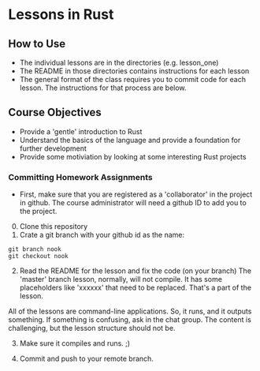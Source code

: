 # Lessons in Rust 

## How to Use 

* The individual lessons are in the directories (e.g. lesson_one)  
* The README in those directories contains instructions for each lesson 
* The general format of the class requires you to commit code for each lesson.  The instructions for that process are below.

## Course Objectives
* Provide a 'gentle' introduction to Rust
* Understand the basics of the language and provide a foundation for further development
* Provide some motiviation by looking at some interesting Rust projects 

### Committing Homework Assignments 

* First, make sure that you are registered as a 'collaborator' in the project in github.  The course administrator will need a github ID to add you to the project.

0) Clone this repository
1) Crate a git branch with your github id as the name:
```
git branch nook
git checkout nook
```

2) Read the README for the lesson and fix the code (on your branch)  The 'master' branch lesson, normally, will not compile.  It has some placeholders like 'xxxxxx' that need to be replaced.  That's a part of the lesson.  

All of the lessons are command-line applications.  So, it runs, and it outputs something.  If something is confusing, ask in the chat group.  The content is challenging, but the lesson structure should not be.

3) Make sure it compiles and runs.  ;)

4) Commit and push to your remote branch.

